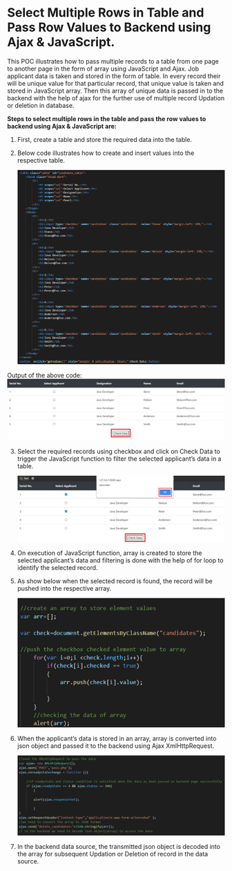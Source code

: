 # Select Multiple Rows in Table and Pass Row Values to Backend using Ajax & JavaScript.


This POC illustrates how to pass multiple records to a table from one page to another page in the form of array using JavaScript and Ajax. Job applicant data is taken and stored in the form of table. In every record their will be unique value for that particular record, that unique value is taken and stored in JavaScript array. Then this array of unique data is passed in to the backend with the help of ajax for the further use of multiple record Updation or deletion in database.

**Steps to select multiple rows in the table and pass the row values to backend using Ajax & JavaScript are:**

1.	First, create a table and store the required data into the table. 

2.	Below code illustrates how to create and insert values into the respective table.
   
     ![Alt text](https://github.com/Protontech-1803/Web-Technology/blob/main/Transfer%20Multiple%20Records%20to%20Backend/ImagePNG/1.png)

 

  Output of the above code:
     ![Alt text](https://github.com/Protontech-1803/Web-Technology/blob/main/Transfer%20Multiple%20Records%20to%20Backend/ImagePNG/2.png)

 
3.	Select the required records using checkbox and click on Check Data to trigger the JavaScript function to filter the selected applicant’s data in a table.

     ![Alt text](https://github.com/Protontech-1803/Web-Technology/blob/main/Transfer%20Multiple%20Records%20to%20Backend/ImagePNG/3.png)

4.	On execution of JavaScript function, array is created to store the selected applicant’s data and filtering is done with the help of for loop to identify the selected record.


5.	As show below when the selected record is found, the record will be pushed into the respective array.

     ![Alt text](https://github.com/Protontech-1803/Web-Technology/blob/main/Transfer%20Multiple%20Records%20to%20Backend/ImagePNG/4.png) 
 

6.	When the applicant’s data is stored in an array, array is converted into json object and passed it to the backend using Ajax XmlHttpRequest. 

     ![Alt text](https://github.com/Protontech-1803/Web-Technology/blob/main/Transfer%20Multiple%20Records%20to%20Backend/ImagePNG/5.png)

7.	In the backend data source, the transmitted json object is decoded into the array for subsequent Updation or Deletion of record in the data source.

